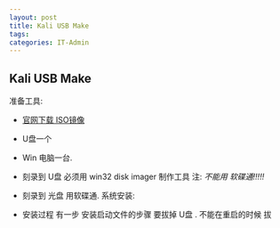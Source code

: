 ```yaml
---
layout: post
title: Kali USB Make
tags: 
categories: IT-Admin
---
```




## Kali USB Make

准备工具:
- [官网下载 ISO镜像][1] 
- U盘一个
- Win 电脑一台.
- 刻录到 U盘  必须用  win32 disk imager    制作工具   注: *不能用 软碟通!!!!!* 
- 刻录到 光盘 用软碟通. 
系统安装:

- 安装过程   有一步 安装启动文件的步骤  要拔掉 U盘 .   不能在重启的时候 拔


[1]:	http://cn.docs.kali.org/general-use/